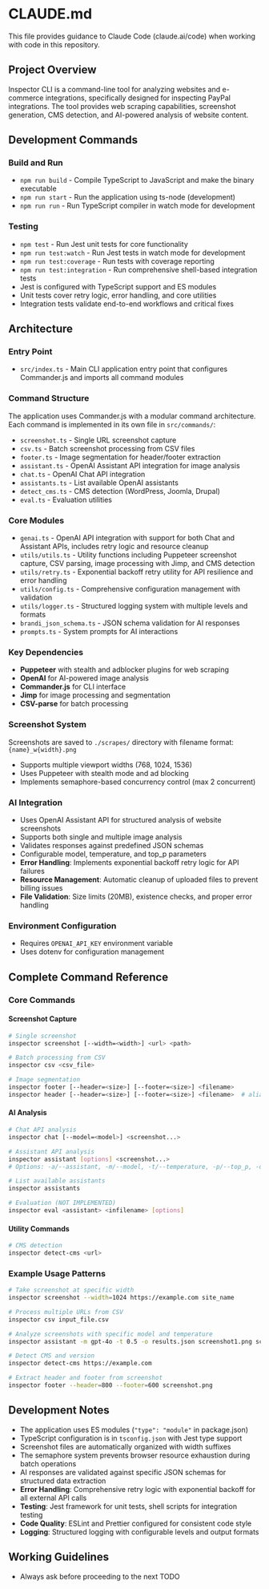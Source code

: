# CLAUDE.md

This file provides guidance to Claude Code (claude.ai/code) when working with code in this repository.

## Project Overview

Inspector CLI is a command-line tool for analyzing websites and e-commerce integrations, specifically designed for inspecting PayPal integrations. The tool provides web scraping capabilities, screenshot generation, CMS detection, and AI-powered analysis of website content.

## Development Commands

### Build and Run
- `npm run build` - Compile TypeScript to JavaScript and make the binary executable
- `npm run start` - Run the application using ts-node (development)
- `npm run run` - Run TypeScript compiler in watch mode for development

### Testing
- `npm test` - Run Jest unit tests for core functionality
- `npm run test:watch` - Run Jest tests in watch mode for development  
- `npm run test:coverage` - Run tests with coverage reporting
- `npm run test:integration` - Run comprehensive shell-based integration tests
- Jest is configured with TypeScript support and ES modules
- Unit tests cover retry logic, error handling, and core utilities
- Integration tests validate end-to-end workflows and critical fixes

## Architecture

### Entry Point
- `src/index.ts` - Main CLI application entry point that configures Commander.js and imports all command modules

### Command Structure
The application uses Commander.js with a modular command architecture. Each command is implemented in its own file in `src/commands/`:

- `screenshot.ts` - Single URL screenshot capture
- `csv.ts` - Batch screenshot processing from CSV files
- `footer.ts` - Image segmentation for header/footer extraction
- `assistant.ts` - OpenAI Assistant API integration for image analysis
- `chat.ts` - OpenAI Chat API integration
- `assistants.ts` - List available OpenAI assistants
- `detect_cms.ts` - CMS detection (WordPress, Joomla, Drupal)
- `eval.ts` - Evaluation utilities

### Core Modules
- `genai.ts` - OpenAI API integration with support for both Chat and Assistant APIs, includes retry logic and resource cleanup
- `utils/utils.ts` - Utility functions including Puppeteer screenshot capture, CSV parsing, image processing with Jimp, and CMS detection
- `utils/retry.ts` - Exponential backoff retry utility for API resilience and error handling
- `utils/config.ts` - Comprehensive configuration management with validation
- `utils/logger.ts` - Structured logging system with multiple levels and formats
- `brandi_json_schema.ts` - JSON schema validation for AI responses
- `prompts.ts` - System prompts for AI interactions

### Key Dependencies
- **Puppeteer** with stealth and adblocker plugins for web scraping
- **OpenAI** for AI-powered image analysis
- **Commander.js** for CLI interface
- **Jimp** for image processing and segmentation
- **CSV-parse** for batch processing

### Screenshot System
Screenshots are saved to `./scrapes/` directory with filename format: `{name}_w{width}.png`
- Supports multiple viewport widths (768, 1024, 1536)
- Uses Puppeteer with stealth mode and ad blocking
- Implements semaphore-based concurrency control (max 2 concurrent)

### AI Integration
- Uses OpenAI Assistant API for structured analysis of website screenshots
- Supports both single and multiple image analysis  
- Validates responses against predefined JSON schemas
- Configurable model, temperature, and top_p parameters
- **Error Handling**: Implements exponential backoff retry logic for API failures
- **Resource Management**: Automatic cleanup of uploaded files to prevent billing issues
- **File Validation**: Size limits (20MB), existence checks, and proper error handling

### Environment Configuration
- Requires `OPENAI_API_KEY` environment variable
- Uses dotenv for configuration management

## Complete Command Reference

### Core Commands

#### Screenshot Capture
```bash
# Single screenshot
inspector screenshot [--width=<width>] <url> <path>

# Batch processing from CSV
inspector csv <csv_file>

# Image segmentation
inspector footer [--header=<size>] [--footer=<size>] <filename>
inspector header [--header=<size>] [--footer=<size>] <filename>  # alias
```

#### AI Analysis
```bash
# Chat API analysis
inspector chat [--model=<model>] <screenshot...>

# Assistant API analysis
inspector assistant [options] <screenshot...>
# Options: -a/--assistant, -m/--model, -t/--temperature, -p/--top_p, -o/--outfile

# List available assistants
inspector assistants

# Evaluation (NOT IMPLEMENTED)
inspector eval <assistant> <infilename> [options]
```

#### Utility Commands
```bash
# CMS detection
inspector detect-cms <url>
```

### Example Usage Patterns

```bash
# Take screenshot at specific width
inspector screenshot --width=1024 https://example.com site_name

# Process multiple URLs from CSV
inspector csv input_file.csv

# Analyze screenshots with specific model and temperature
inspector assistant -m gpt-4o -t 0.5 -o results.json screenshot1.png screenshot2.png

# Detect CMS and version
inspector detect-cms https://example.com

# Extract header and footer from screenshot
inspector footer --header=800 --footer=600 screenshot.png
```

## Development Notes

- The application uses ES modules (`"type": "module"` in package.json)
- TypeScript configuration is in `tsconfig.json` with Jest type support
- Screenshot files are automatically organized with width suffixes
- The semaphore system prevents browser resource exhaustion during batch operations
- AI responses are validated against specific JSON schemas for structured data extraction
- **Error Handling**: Comprehensive retry logic with exponential backoff for all external API calls
- **Testing**: Jest framework for unit tests, shell scripts for integration testing
- **Code Quality**: ESLint and Prettier configured for consistent code style
- **Logging**: Structured logging with configurable levels and output formats

## Working Guidelines
- Always ask before proceeding to the next TODO